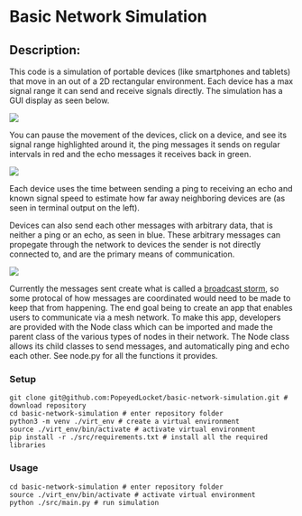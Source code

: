 # Basic Network Simulation

## Description:

This code is a simulation of portable devices (like smartphones and tablets) that move in an out of a 2D rectangular environment. Each device has a max signal range it can send and receive signals directly. The simulation has a GUI display as seen below.

<img src="https://github.com/PopeyedLocket/basic-network-simulation/blob/master/images_and_videos/video1-devices_moving.gif">

You can pause the movement of the devices, click on a device, and see its signal range highlighted around it, the ping messages it sends on regular intervals in red and the echo messages it receives back in green.

<img src="https://github.com/PopeyedLocket/basic-network-simulation/blob/master/images_and_videos/video2-pings_and_echos.gif">

Each device uses the time between sending a ping to receiving an echo and known signal speed to estimate how far away neighboring devices are (as seen in terminal output on the left).

Devices can also send each other messages with arbitrary data, that is neither a ping or an echo, as seen in blue. These arbitrary messages can propegate through the network to devices the sender is not directly connected to, and are the primary means of communication.

<img src="https://github.com/PopeyedLocket/basic-network-simulation/blob/master/images_and_videos/video3-custome_message-moving_devices.gif">

Currently the messages sent create what is called a [broadcast storm](https://en.wikipedia.org/wiki/Broadcast_storm), so some protocal of how messages are coordinated would need to be made to keep that from happening. The end goal being to create an app that enables users to communicate via a mesh network. To make this app, developers are provided with the Node class which can be imported and made the parent class of the various types of nodes in their network. The Node class allows its child classes to send messages, and automatically ping and echo each other. See node.py for all the functions it provides.



### Setup
```
git clone git@github.com:PopeyedLocket/basic-network-simulation.git # download repository
cd basic-network-simulation # enter repository folder
python3 -m venv ./virt_env # create a virtual environment
source ./virt_env/bin/activate # activate virtual environment
pip install -r ./src/requirements.txt # install all the required libraries
```

### Usage
```
cd basic-network-simulation # enter repository folder
source ./virt_env/bin/activate # activate virtual environment
python ./src/main.py # run simulation
```


